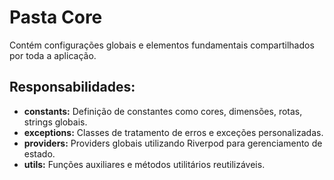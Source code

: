 # Pasta Core

Contém configurações globais e elementos fundamentais compartilhados por toda a aplicação.

## Responsabilidades:

- **constants:** Definição de constantes como cores, dimensões, rotas, strings globais.
- **exceptions:** Classes de tratamento de erros e exceções personalizadas.
- **providers:** Providers globais utilizando Riverpod para gerenciamento de estado.
- **utils:** Funções auxiliares e métodos utilitários reutilizáveis.
